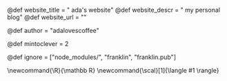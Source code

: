 @def website_title = " ada's website" 
@def website_descr = " my personal blog" 
@def website_url = ""

@def author = "adalovescoffee"

@def mintoclever = 2 

@def ignore = ["node_modules/", "franklin", "franklin.pub"]

\newcommand{\R}{\mathbb R} \newcommand{\scal}[1]{\langle #1 \rangle}